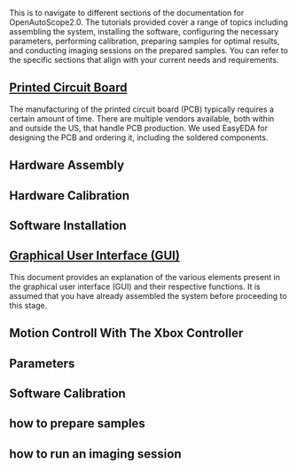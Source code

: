 
This is to navigate to different sections of the documentation for OpenAutoScope2.0. The tutorials provided cover a range of topics including assembling the system,
installing the software, configuring the necessary parameters, performing calibration, preparing samples for optimal results, and conducting imaging sessions on the prepared samples.
You can refer to the specific sections that align with your current needs and requirements.

## [Printed Circuit Board](../pcb)

The manufacturing of the printed circuit board (PCB) typically requires a certain amount of time. There are multiple vendors available, both within and outside the US, that handle PCB production. We used EasyEDA for designing the PCB and ordering it, including the soldered components.


## Hardware Assembly

## Hardware Calibration

## Software Installation

## [Graphical User Interface (GUI)](GUI.md)
This document provides an explanation of the various elements present in the graphical user interface (GUI) and their respective functions.
It is assumed that you have already assembled the system before proceeding to this stage.

## Motion Controll With The Xbox Controller

## Parameters

## Software Calibration 

## how to prepare samples

## how to run an imaging session
